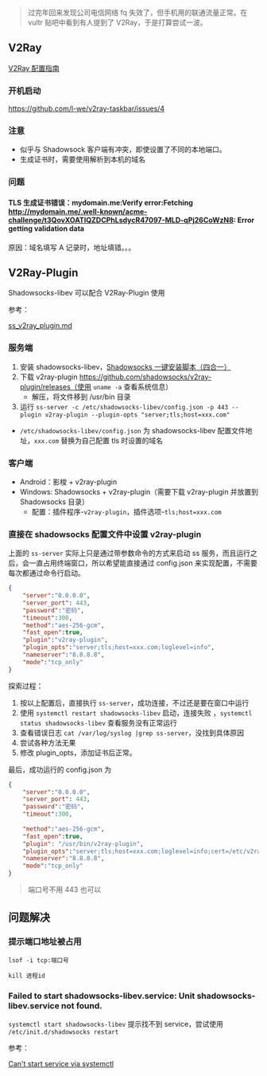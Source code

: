> 过完年回来发现公司电信网络 fq 失效了，但手机用的联通流量正常。在 vultr 贴吧中看到有人提到了 V2Ray，于是打算尝试一波。

## V2Ray

[V2Ray 配置指南](https://toutyrater.github.io/)



### 开机启动

https://github.com/l-we/v2ray-taskbar/issues/4



### 注意

* 似乎与 Shadowsock 客户端有冲突，即使设置了不同的本地端口。
* 生成证书时，需要使用解析到本机的域名

### 问题

#### TLS 生成证书错误：mydomain.me:Verify error:Fetching http://mydomain.me/.well-known/acme-challenge/t3QovXOATIQZDCPhLsdycR47097-MLD-qPj26CoWzN8: Error getting validation data

原因：域名填写 A 记录时，地址填错。。。



## V2Ray-Plugin

Shadowsocks-libev 可以配合 V2Ray-Plugin 使用

参考：

[ss_v2ray_plugin.md](https://gist.github.com/eycorsican/4ac150fd0d91c2ae4de0b2959ceb4c52)

### 服务端

1. 安装 shadowsocks-libev，[Shadowsocks 一键安装脚本（四合一）](https://teddysun.com/486.html)
2. 下载 v2ray-plugin https://github.com/shadowsocks/v2ray-plugin/releases（使用 `uname -a` 查看系统信息）
   * 解压，将文件移到 /usr/bin 目录
3.  运行 `ss-server -c /etc/shadowsocks-libev/config.json -p 443 --plugin v2ray-plugin --plugin-opts "server;tls;host=xxx.com"`
   * `/etc/shadowsocks-libev/config.json` 为 shadowsocks-libev 配置文件地址，`xxx.com` 替换为自己配置 tls 时设置的域名



### 客户端

* Android：影梭 + v2ray-plugin
* Windows:  Shadowsocks + v2ray-plugin（需要下载 v2ray-plugin 并放置到 Shadowsocks 目录）
  * 配置：插件程序-`v2ray-plugin`，插件选项-`tls;host=xxx.com`



### 直接在 shadowsocks 配置文件中设置 v2ray-plugin

上面的 `ss-server` 实际上只是通过带参数命令的方式来启动 ss 服务，而且运行之后，会一直占用终端窗口，所以希望能直接通过 config.json 来实现配置，不需要每次都通过命令行启动。

```json
{
    "server":"0.0.0.0",
    "server_port": 443,
    "password":"密码",
    "timeout":300,
    "method":"aes-256-gcm",
    "fast_open":true,
    "plugin":"v2ray-plugin",
    "plugin_opts":"server;tls;host=xxx.com;loglevel=info",
    "nameserver":"8.8.8.8",
    "mode":"tcp_only"
}
```

探索过程：

1. 按以上配置后，直接执行 `ss-server`，成功连接，不过还是要在窗口中运行
2. 使用 `systemctl restart shadowsocks-libev` 启动，连接失败 ，`systemctl status shadowsocks-libev` 查看服务没有正常运行
3.  查看错误日志 `cat /var/log/syslog |grep ss-server`，没找到具体原因
4. 尝试各种方法无果
5. 修改 plugin_opts，添加证书后正常。

最后，成功运行的 config.json 为

```json
{
    "server":"0.0.0.0",
    "server_port": 443,
    "password":"密码",
    "timeout":300,
    
    "method":"aes-256-gcm",
    "fast_open":true,
    "plugin": "/usr/bin/v2ray-plugin",
    "plugin_opts":"server;tls;host=xxx.com;loglevel=info;cert=/etc/v2ray/v2ray.crt;key=/etc/v2ray/v2ray.key",
    "nameserver":"8.8.8.8",
    "mode":"tcp_only"
}
```

> 端口号不用 443 也可以



## 问题解决

### 提示端口地址被占用

`lsof -i tcp:端口号`

`kill 进程id`



### Failed to start shadowsocks-libev.service: Unit shadowsocks-libev.service not found.

`systemctl start shadowsocks-libev` 提示找不到 service，尝试使用 `/etc/init.d/shadowsocks restart`



参考：

[Can't start service via systemctl](https://github.com/shadowsocks/v2ray-plugin/issues/46)